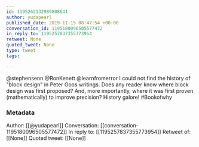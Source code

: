 ```yaml
---
id: 1195262132989808641
author: yudapearl
published_date: 2019-11-15 08:47:54 +00:00
conversation_id: 1195180096505577472
in_reply_to: 1195257837355773954
retweet: None
quoted_tweet: None
type: tweet
tags:

---
```


@stephensenn @RonKenett @learnfromerror I could not find the history of "block design" in Peter Goos writings. Does any reader know where block design was first proposed? And, more importantly, where it was first proven (mathematically) to improve precision? History galore! #Bookofwhy

### Metadata

Author: [[@yudapearl]]
Conversation: [[conversation-1195180096505577472]]
In reply to: [[1195257837355773954]]
Retweet of: [[None]]
Quoted tweet: [[None]]
